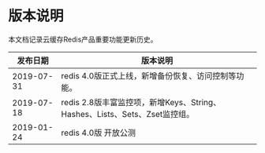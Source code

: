 # 版本说明
本文档记录云缓存Redis产品重要功能更新历史。

| 发布日期    |  版本说明     |
| -----------| ------------------ |
| 2019-07-31 | redis 4.0版正式上线，新增备份恢复、访问控制等功能。 |
| 2019-07-18 | redis 2.8版丰富监控项，新增Keys、String、Hashes、Lists、Sets、Zset监控组。 |
| 2019-01-24 | redis 4.0版 开放公测 |
